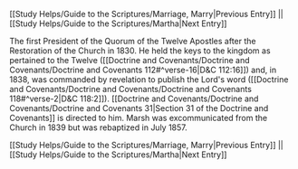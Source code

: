 [[Study Helps/Guide to the Scriptures/Marriage, Marry|Previous Entry]]  ||  [[Study Helps/Guide to the Scriptures/Martha|Next Entry]]

 The first President of the Quorum of the Twelve Apostles after the Restoration of the Church in 1830. He held the keys to the kingdom as pertained to the Twelve ([[Doctrine and Covenants/Doctrine and Covenants/Doctrine and Covenants 112#^verse-16|D&C 112:16]]) and, in 1838, was commanded by revelation to publish the Lord's word ([[Doctrine and Covenants/Doctrine and Covenants/Doctrine and Covenants 118#^verse-2|D&C 118:2]]). [[Doctrine and Covenants/Doctrine and Covenants/Doctrine and Covenants 31|Section 31 of the Doctrine and Covenants]] is directed to him. Marsh was excommunicated from the Church in 1839 but was rebaptized in July 1857.

[[Study Helps/Guide to the Scriptures/Marriage, Marry|Previous Entry]]  ||  [[Study Helps/Guide to the Scriptures/Martha|Next Entry]]